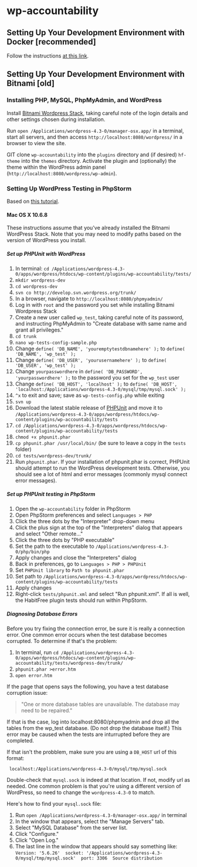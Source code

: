 # wp-accountability

## Setting Up Your Development Environment with Docker [recommended]

Follow the instructions [at this link](https://github.com/HabitFree/hf-docker/blob/master/README.md).

## Setting Up Your Development Environment with Bitnami [old]

### Installing PHP, MySQL, PhpMyAdmin, and WordPress

Install [Bitnami Wordpress Stack](https://bitnami.com/stack/wordpress), taking careful 
note of the login details and other settings chosen during installation.

Run `open /Applications/wordpress-4.3-0/manager-osx.app/` in a terminal, start all servers, and then access 
`http://localhost:8080/wordpress/` in a browser to view the site.

GIT clone `wp-accountability` into the `plugins` directory and (if desired) `hf-theme` into the `themes` directory.
Activate the plugin and (optionally) the theme within the WordPress admin panel 
(`http://localhost:8080/wordpress/wp-admin`).

### Setting Up WordPress Testing in PhpStorm

Based on [this tutorial](http://codesymphony.co/writing-wordpress-plugin-unit-tests/).

#### Mac OS X 10.6.8

These instructions assume that you've already installed the Bitnami WordPress Stack. Note that you may need to modify paths based on the version of WordPress you install.

##### Set up PHPUnit with WordPress

1. In terminal: 
`cd /Applications/wordpress-4.3-0/apps/wordpress/htdocs/wp-content/plugins/wp-accountability/tests/`
2. `mkdir wordpress-dev`
3. `cd wordpress-dev`
4. `svn co http://develop.svn.wordpress.org/trunk/`
5. In a browser, navigate to `http://localhost:8080/phpmyadmin/`
6. Log in with `root` and the password you set while installing Bitnami Wordpress Stack
7. Create a new user called `wp_test`, taking careful note of its password, and instructing PhpMyAdmin to 
"Create database with same name and grant all privileges."
8. `cd trunk`
9. `nano wp-tests-config-sample.php`
10. Change `define( 'DB_NAME', 'youremptytestdbnamehere' );` to `define( 'DB_NAME', 'wp_test' );`
11. Change `define( 'DB_USER', 'yourusernamehere' );` to `define( 'DB_USER', 'wp_test' );`
12. Change `yourpasswordhere` in `define( 'DB_PASSWORD', 'yourpasswordhere' );` to the password you set for the `wp_test` user
13. Change `define( 'DB_HOST', 'localhost' );` to `define( 'DB_HOST', 'localhost:/Applications/wordpress-4.3-0/mysql/tmp/mysql.sock' );`
14. `^x` to exit and save; save as `wp-tests-config.php` while exiting
15. `svn up`
16. Download the latest stable release of [PHPUnit](https://phpunit.de/index.html) and move it to 
`/Applications/wordpress-4.3-0/apps/wordpress/htdocs/wp-content/plugins/wp-accountability/tests`
16. `cd /Applications/wordpress-4.3-0/apps/wordpress/htdocs/wp-content/plugins/wp-accountability/tests`
17. `chmod +x phpunit.phar`
18. `cp phpunit.phar /usr/local/bin/` (be sure to leave a copy in the `tests` folder)
19. `cd tests/wordpress-dev/trunk/`
20. Run `phpunit.phar`. If your installation of phpunit.phar is correct, PHPUnit should attempt to run the WordPress development tests. Otherwise, you should see a lot of html and error messages (commonly mysql connect error messages).

##### Set up PHPUnit testing in PhpStorm

1. Open the `wp-accountability` folder in PhpStorm
2. Open PhpStorm preferences and select `Languages > PHP`
3. Click the three dots by the "Interpreter" drop-down menu
4. Click the plus sign at the top of the "Interpreters" dialog that appears and select "Other remote..."
5. Click the three dots by "PHP executable"
6. Set the path to the executable to `/Applications/wordpress-4.3-0/php/bin/php`
7. Apply changes and close the "Interpreters" dialog
8. Back in preferences, go to `Languages > PHP > PHPUnit`
9. Set `PHPUnit library` to `Path to phpunit.phar`
10. Set path to `/Applications/wordpress-4.3-0/apps/wordpress/htdocs/wp-content/plugins/wp-accountability/tests`
11. Apply changes
12. Right-click `tests/phpunit.xml` and select "Run phpunit.xml". If all is well, the HabitFree plugin tests should run within PhpStorm.

##### Diagnosing Database Errors

Before you try fixing the connection error, be sure it is really a connection error. One common error occurs when the test database becomes corrupted. To determine if that's the problem:

1. In terminal, run `cd /Applications/wordpress-4.3-0/apps/wordpress/htdocs/wp-content/plugins/wp-accountability/tests/wordpress-dev/trunk/`
2. `phpunit.phar >error.htm`
3. `open error.htm`

If the page that opens says the following, you have a test database corruption issue:

> "One or more database tables are unavailable. The database may need to be repaired."

If that is the case, log into localhost:8080/phpmyadmin and drop all the tables from the wp_test database. (Do not drop the database itself.) This error may be caused when the tests are inturrupted before they are completed.

If that isn't the probblem, make sure you are using a `DB_HOST` url of this format:

     localhost:/Applications/wordpress-4.3-0/mysql/tmp/mysql.sock

Double-check that `mysql.sock` is indeed at that location. If not, modify url as needed. One common problem is that you're using a different version of WordPress, so need to change the `wordpress-4.3-0` to match.

Here's how to find your `mysql.sock` file:

1. Run `open /Applications/wordpress-4.3-0/manager-osx.app/` in terminal
2. In the window that appears, select the "Manage Servers" tab.
3. Select "MySQL Database" from the server list.
4. Click "Configure."
5. Click "Open Log."
6. The last line in the window that appears should say something like: `Version: '5.6.26'  socket: '/Applications/wordpress-4.3-0/mysql/tmp/mysql.sock'  port: 3306  Source distribution`
